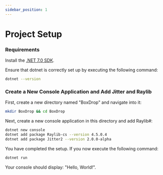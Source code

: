 ```yaml
---
sidebar_position: 1
---
```


# Project Setup

### Requirements

Install the [.NET 7.0 SDK](https://dotnet.microsoft.com/download/dotnet/7.0).

Ensure that dotnet is correctly set up by executing the following command:

```sh
dotnet --version
```

### Create a New Console Application and Add Jitter and Raylib

First, create a new directory named "BoxDrop" and navigate into it:

```sh
mkdir BoxDrop && cd BoxDrop
```

Next, create a new console application in this directory and add Raylib#:

```sh
dotnet new console
dotnet add package Raylib-cs --version 4.5.0.4
dotnet add package Jitter2 --version 2.0.0-alpha
```

You have completed the setup. If you now execute the following command:

```sh
dotnet run
```

Your console should display: "Hello, World!".

